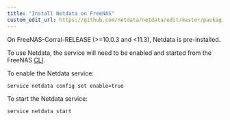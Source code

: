 ```yaml
---
title: "Install Netdata on FreeNAS"
custom_edit_url: https://github.com/netdata/netdata/edit/master/packaging/installer/methods/freenas.md
---
```




On FreeNAS-Corral-RELEASE (>=10.0.3 and <11.3), Netdata is pre-installed.

To use Netdata, the service will need to be enabled and started from the FreeNAS [CLI](https://github.com/freenas/cli).

To enable the Netdata service:

```sh
service netdata config set enable=true
```

To start the Netdata service:

```sh
service netdata start
```
